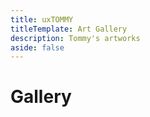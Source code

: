 ```yaml
---
title: uxTOMMY
titleTemplate: Art Gallery
description: Tommy's artworks
aside: false
---
```


<h1>Gallery</h1>

<div class="scrim" @click="burst()"></div>
<div><img class="img" /></div>

<div id="gallery">
    <div class="column">
        <div class="piece" v-for="piece in gallery.slice(0, 5)" @click="this.blowup(piece.img)">
            <div class="thumbnailFrame"><img class="thumbnail" :src="piece.thumbnail" /></div>
            <p class="title">{{ piece.title }}</p>
        </div>
    </div>
    <div class="column">
        <div class="piece" v-for="piece in gallery.slice(5, 10)" @click="this.blowup(piece.img)">
            <div class="thumbnailFrame"><img class="thumbnail" :src="piece.thumbnail" /></div>
            <p class="title">{{ piece.title }}</p>
        </div>
    </div>
    <div class="column">
        <div class="piece" v-for="piece in gallery.slice(10, 15)" @click="this.blowup(piece.img)">
            <div class="thumbnailFrame"><img class="thumbnail" :src="piece.thumbnail" /></div>
            <p class="title">{{ piece.title }}</p>
        </div>
    </div>
</div>

<script>
let thumbnailURL= "/artworks/thumbnails/";
let imgURL= "/artworks/";
export default {
    data() {
        return {
            gallery: [
                {title: "Porcelain Tommy", thumbnail: thumbnailURL + 'Porcelain-Tommy.jpg', img: imgURL + 'Porcelain-Tommy.png'},
                {title: "Emma Portrait", thumbnail: thumbnailURL + 'Emma-Portrait.jpg', img: imgURL + 'Emma-Portrait.png'},
                {title: "Dani", thumbnail: thumbnailURL + 'Dani.jpg', img: imgURL + 'Dani.png'},
                {title: "Bryn", thumbnail: thumbnailURL + 'Bryn.jpg', img: imgURL + 'Bryn.png'},
                {title: "LSD Tommy", thumbnail: thumbnailURL + 'LSD-Tommy.jpg', img: imgURL + 'LSD-Tommy.png'},
                {title: "Cat Portrait", thumbnail: thumbnailURL + 'Cat-Portrait.jpg', img: imgURL + 'Cat-Portrait.png'},
                {title: "Dance Pose Tommy", thumbnail: thumbnailURL + 'Dance-Pose-Tommy.jpg', img: imgURL + 'Dance-Pose-Tommy.png'},
                {title: "Riko: Original Character", thumbnail: thumbnailURL + 'Riko-Original-Character.jpg', img: imgURL + 'Riko-Original-Character.png'},
                {title: "Aris", thumbnail: thumbnailURL + 'Aris.jpg', img: imgURL + 'Aris.png'},
                {title: "Luvenis", thumbnail: thumbnailURL + 'Luvenis.jpg', img: imgURL + 'Luvenis.png'},
                {title: "Ana Portrait", thumbnail: thumbnailURL + 'Ana-Portrait.jpg', img: imgURL + 'Ana-Portrait.png'},
                {title: "Chibi Tommy", thumbnail: thumbnailURL + 'Chibi-Tommy.jpg', img: imgURL + 'Chibi-Tommy.png'},
                {title: "Luna Magnolia", thumbnail: thumbnailURL + 'Luna-Magnolia.jpg', img: imgURL + 'Luna-Magnolia.png'},
                {title: "Kanon", thumbnail: thumbnailURL + 'Kanon.jpg', img: imgURL + 'Kanon.png'},
                {title: "Nieru", thumbnail: thumbnailURL + 'Nieru.jpg', img: imgURL + 'Nieru.png'},
            ]
        }
    },
    methods: {
        sort() {
            if(document.querySelector("table").className == "desc") {
                document.querySelector("table").className = "asc";
                document.querySelector("#sortBtn").innerHTML = "&#8593;";
                document.querySelector("#sortBtn").title = "oldest to newest";
            }
            else if(document.querySelector("table").className == "asc") {
                document.querySelector("table").className = "desc";
                document.querySelector("#sortBtn").innerHTML = "&#8595;";
                document.querySelector("#sortBtn").title = "newest to oldest";
            }
        },
        openBlog(link) {
            window.location.href = "/blogs/" + link;
        },
        blowup(image) {
            document.querySelector(".scrim").style.display = "block";
            document.querySelector(".img").style.display = "block";
            document.querySelector(".img").src = image;
        },
        burst() {
            document.querySelector(".scrim").style.display = "none";
            document.querySelector(".img").style.display = "none";
        }
    }
}
</script>

<style scoped>
#gallery {
    display: flex;
    flex-direction: row;
    justify-content: space-between;
}
.column {
    display: flex;
    flex-direction: column;
    width: 33.33%;
}
.piece {
    width: 100%;
    padding: 2px;
}
.piece:hover .thumbnail {
    opacity: 60%;
    filter: blur(5px);
    transform: scale(104%);
    cursor: pointer;
}
.piece .title {
    font-weight: bold;
    opacity: 0;
    position: relative;
    bottom: 50%;
    text-align: center;
    margin: -14px;
}
.piece:hover .title {
    opacity: 1;
    cursor: pointer;
}
.thumbnailFrame {
    overflow: hidden;
}

.scrim {
    position: fixed;
    z-index: 99;
    top: 0;
    left: 0;
    width: 100vw;
    height: 100vh;
    background: #000000DD;
    display: none;
}
.scrim:hover {
    cursor: pointer;
}
.img {
    position: fixed;
    z-index: 100;
    top: 50%;
    left: 50%;
    transform: translate(-50%, -50%);
    max-height: 80%;
    max-width: 80%;
}
</style>